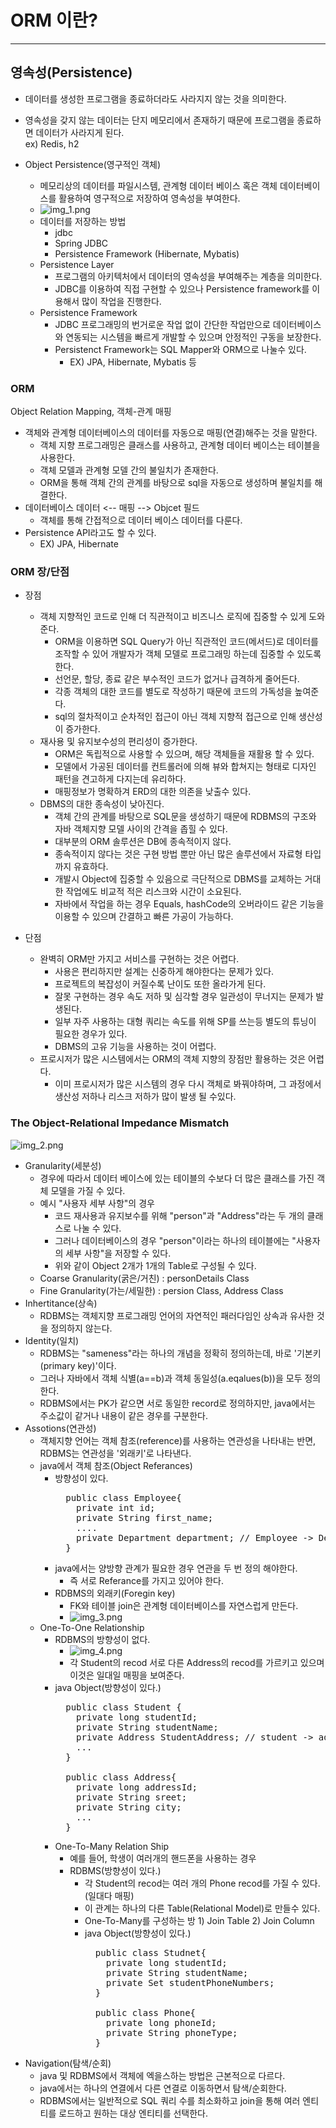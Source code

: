 <h1> ORM 이란? </h1>

------

<h2> 영속성(Persistence) </h2>

- 데이터를 생성한 프로그램을 종료하더라도 사라지지 않는 것을 의미한다.
- 영속성을 갖지 않는 데이터는 단지 메모리에서 존재하기 때문에 프로그램을 종료하면 데이터가 사라지게 된다.
  <br> ex) Redis, h2

- Object Persistence(영구적인 객체)
  - 메모리상의 데이터를 파일시스템, 관계형 데이터 베이스 혹은 객체 데이터베이스를 활용하여 영구적으로 저장하여 영속성을 부여한다.
  - ![img_1.png](img_1.png)
  - 데이터를 저장하는 방법 
    - jdbc
    - Spring JDBC
    - Persistence Framework (Hibernate, Mybatis)
  - Persistence Layer
    - 프로그램의 아키텍처에서 데이터의 영속성을 부여해주는 계층을 의미한다.
    - JDBC를 이용하여 직접 구현할 수 있으나 Persistence framework를 이용해서 많이 작업을 진행한다.
  - Persistence Framework 
    - JDBC 프로그래밍의 번거로운 작업 없이 간단한 작업만으로 데이터베이스와 연동되는 시스템을 빠르게 개발할 수 있으며 안정적인 구동을 보장한다.
    - Persistenct Framework는 SQL Mapper와 ORM으로 나눌수 있다.
      - EX) JPA, Hibernate, Mybatis 등

<h3> ORM </h3>

Object Relation Mapping, 객체-관계 매핑

- 객체와 관계형 데이터베이스의 데이터를 자동으로 매핑(연결)해주는 것을 말한다.
  - 객체 지향 프로그래밍은 클래스를 사용하고, 관계형 데이터 베이스는 테이블을 사용한다.
  - 객체 모델과 관계형 모델 간의 불일치가 존재한다.
  - ORM을 통해 객체 간의 관계를 바탕으로 sql을 자동으로 생성하며 불일치를 해결한다.
- 데이터베이스 데이터 <-- 매핑 --> Objcet 필드
  - 객체를 통해 간접적으로 데이터 베이스 데이터를 다룬다.
- Persistence API라고도 할 수 있다.
  - EX) JPA, Hibernate

<h3> ORM 장/단점 </h3>

- 장점
  - 객체 지향적인 코드로 인해 더 직관적이고 비즈니스 로직에 집중할 수 있게 도와준다.
    - ORM을 이용하면 SQL Query가 아닌 직관적인 코드(메서드)로 데이터를 조작할 수 있어 개발자가 객체 모델로 프로그래밍 하는데 집중할 수 있도록 한다.
    - 선언문, 할당, 종료 같은 부수적인 코드가 없거나 급격하게 줄어든다.
    - 각종 객체의 대한 코드를 별도로 작성하기 때문에 코드의 가독성을 높여준다.
    - sql의 절차적이고 순차적인 접근이 아닌 객체 지향적 접근으로 인해 생산성이 증가한다.
  - 재사용 및 유지보수성의 편리성이 증가한다.
    - ORM은 독립적으로 사용할 수 있으며, 해당 객체들을 재활용 할 수 있다.
    - 모델에서 가공된 데이터를 컨트롤러에 의해 뷰와 합쳐지는 형태로 디자인 패턴을 견고하게 다지는데 유리하다.
    - 매핑정보가 명확하겨 ERD의 대한 의존을 낮출수 있다.
  - DBMS의 대한 종속성이 낮아진다.
    - 객체 간의 관계를 바탕으로 SQL문을 생성하기 때문에 RDBMS의 구조와 자바 객체지향 모델 사이의 간격을 좁힐 수 있다.
    - 대부분의 ORM 솔루션은 DB에 종속적이지 않다.
    - 종속적이지 않다는 것은 구현 방법 뿐만 아닌 많은 솔루션에서 자료형 타입까지 유효하다.
    - 개발시 Object에 집중할 수 있음으로 극단적으로 DBMS를 교체하는 거대한 작업에도 비교적 적은 리스크와 시간이 소요된다.
    - 자바에서 작업을 하는 경우 Equals, hashCode의 오버라이드 같은 기능을 이용할 수 있으며 간결하고 빠른 가공이 가능하다.
  
- 단점
  - 완벽히 ORM만 가지고 서비스를 구현하는 것은 어렵다.
    - 사용은 편리하지만 설계는 신중하게 해야한다는 문제가 있다.
    - 프로젝트의 복잡성이 커질수록 난이도 또한 올라가게 된다.
    - 잘못 구현하는 경우 속도 저하 및 심각할 경우 일관성이 무너지는 문제가 발생된다.
    - 일부 자주 사용하는 대형 쿼리는 속도를 위해 SP를 쓰는등 별도의 튜닝이 필요한 경우가 있다.
    - DBMS의 고유 기능을 사용하는 것이 어렵다.
  - 프로시저가 많은 시스템에서는 ORM의 객체 지향의 장점만 활용하는 것은 어렵다.
    - 이미 프로시저가 많은 시스템의 경우 다시 객체로 봐꿔야하며, 그 과정에서 생산성 저하나 리스크 저하가 많이 발생 될 수있다.

<h3> The Object-Relational Impedance Mismatch </h3>

![img_2.png](img_2.png)

- Granularity(세분성)
  - 경우에 따라서 데이터 베이스에 있는 테이블의 수보다 더 많은 클래스를 가진 객체 모델을 가질 수 있다.
  - 예시 "사용자 세부 사항"의 경우 
    - 코드 재사용과 유지보수를 위해 "person"과 "Address"라는 두 개의 클래스로 나눌 수 있다.
    - 그러나 데이터베이스의 경우 "person"이라는 하나의 테이블에는 "사용자의 세부 사항"을 저장할 수 있다.
    - 위와 같이 Object 2개가 1개의 Table로 구성될 수 있다.
  - Coarse Granularity(굵은/거친) : personDetails Class
  - Fine Granularity(가는/세밀한) : persion Class, Address Class
- Inhertitance(상속) 
  - RDBMS는 객체지향 프로그래밍 언어의 자연적인 패러다임인 상속과 유사한 것을 정의하지 않는다.
- Identity(일치)
  - RDBMS는 "sameness"라는 하나의 개념을 정확히 정의하는데, 바로 '기본키(primary key)'이다.
  - 그러나 자바에서 객체 식별(a==b)과 객체 동일성(a.eqalues(b))을 모두 정의한다.
  - RDBMS에서는 PK가 같으면 서로 동일한 record로 정의하지만, java에서는 주소값이 같거나 내용이 같은 경우를 구분한다.
- Assotions(연관성)
  - 객체지향 언어는 객체 참조(reference)를 사용하는 연관성을 나타내는 반면, RDBMS는 연관성을 '외래키'로 나타낸다.
  - java에서 객체 참조(Object Referances)
    - 방향성이 있다.
      <pre>
        public class Employee{
          private int id;
          private String first_name;
          ....
          private Department department; // Employee -> Department
        }
      </pre>
    - java에서는 양방향 관계가 필요한 경우 연관을 두 번 정의 해야한다.
      - 즉 서로 Referance를 가지고 있어야 한다.
    - RDBMS의 외래키(Foregin key)
      - FK와 테이블 join은 관계형 데이터베이스를 자연스럽게 만든다.
      - ![img_3.png](img_3.png)
  - One-To-One Relationship
    - RDBMS의 방향성이 없다.
      - ![img_4.png](img_4.png)
      - 각 Student의 recod 서로 다른 Address의 recod를 가르키고 있으며 이것은 일대일 매핑을 보여준다.
    - java Object(방향성이 있다.)
      <pre>
        public class Student {
          private long studentId;
          private String studentName;
          private Address StudentAddress; // student -> address
          ...
        }
        
        public class Address{
          private long addressId;
          private String sreet;
          private String city;
          ...
        }
      </pre>
    - One-To-Many Relation Ship
      - 예를 들어, 학생이 여러개의 핸드폰을 사용하는 경우 
      - RDBMS(방향성이 있다.)
        - 각 Student의 recod는 여러 개의 Phone recod를 가질 수 있다.(일대다 매핑)
        - 이 관계는 하나의 다른 Table(Relational Model)로 만들수 있다.
        - One-To-Many를 구성하는 방 1) Join Table 2) Join Column
        - java Object(방향성이 있다.)
          <pre>
            public class Studnet{
              private long studentId;
              private String studentName;
              private Set<Phone> studentPhoneNumbers;
            }
            
            public class Phone{
              private long phoneId;
              private String phoneType;
            }
          </pre>
- Navigation(탐색/순회)
  - java 및 RDBMS에서 객체에 엑을스하는 방법은 근본적으로 다르다.
  - java에서는 하나의 연결에서 다른 연결로 이동하면서 탐색/순회한다.
  - RDBMS에서는 일반적으로 SQL 쿼리 수를 최소화하고 join을 통해 여러 엔티티를 로드하고 원하는 대상 엔티티를 선택한다.

